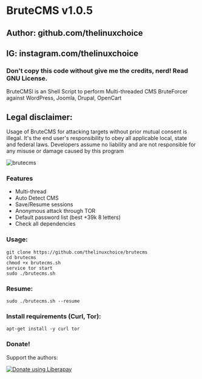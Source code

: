 # BruteCMS v1.0.5
## Author: github.com/thelinuxchoice
## IG: instagram.com/thelinuxchoice
### Don't copy this code without give me the credits, nerd! Read GNU License. 
BruteCMSl is an Shell Script to perform Multi-threaded CMS BruteForcer against WordPress, Joomla, Drupal, OpenCart

## Legal disclaimer:
Usage of BruteCMS for attacking targets without prior mutual consent is illegal. It's the end user's responsibility to obey all applicable local, state and federal laws. Developers assume no liability and are not responsible for any misuse or damage caused by this program 

![brutecms](https://user-images.githubusercontent.com/34893261/41383531-a28027ba-6f47-11e8-861f-ca599410c75d.png)

### Features

- Multi-thread
- Auto Detect CMS
- Save/Resume sessions
- Anonymous attack through TOR
- Default password list (best +39k 8 letters)
- Check all dependencies

### Usage:
```
git clone https://github.com/thelinuxchoice/brutecms
cd brutecms
chmod +x brutecms.sh
service tor start
sudo ./brutecms.sh
```

### Resume:
```
sudo ./brutecms.sh --resume
```

### Install requirements (Curl, Tor):

```
apt-get install -y curl tor
```

### Donate!
Support the authors:

<noscript><a href="https://liberapay.com/thelinuxchoice/donate"><img alt="Donate using Liberapay" src="https://liberapay.com/assets/widgets/donate.svg"></a></noscript>
